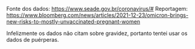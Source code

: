 Fonte dos dados: https://www.seade.gov.br/coronavirus/#
Reportagem: https://www.bloomberg.com/news/articles/2021-12-23/omicron-brings-new-risks-to-mostly-unvaccinated-pregnant-women

Infelizmente os dados não citam sobre gravidez, portanto tentei usar os dados de puérperas.
